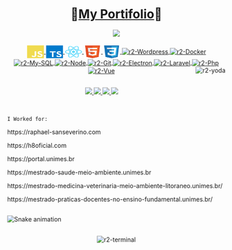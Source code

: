 # <div align="center">👾<a href="https://raphael-sanseverino.com">My Portifolio</a>👾</div>
  <div align="center">
    <a href="https://github.com/llr2ll">
    <img height="180em" src="https://github-readme-stats.vercel.app/api/top-langs/?username=llr2ll&layout=compact&langs_count=7&theme=tokyonight"/>
  </div>
  
  
  
<div align="center" style="display: inline_block"><br>
  <img align="center" alt="r2-Js" height="30" width="40" src="https://raw.githubusercontent.com/devicons/devicon/master/icons/javascript/javascript-plain.svg">
  <img align="center" alt="r2-Ts" height="30" width="40" src="https://raw.githubusercontent.com/devicons/devicon/master/icons/typescript/typescript-plain.svg">
  <img align="center" alt="r2-React" height="30" width="40" src="https://raw.githubusercontent.com/devicons/devicon/master/icons/react/react-original.svg">
  <img align="center" alt="r2-HTML" height="30" width="40" src="https://raw.githubusercontent.com/devicons/devicon/master/icons/html5/html5-original.svg">
  <img align="center" alt="r2-CSS" height="30" width="40" src="https://raw.githubusercontent.com/devicons/devicon/master/icons/css3/css3-original.svg">
  <img align="center" alt="r2-Wordpress" height="30" width="40" src="https://cdn.jsdelivr.net/gh/devicons/devicon/icons/wordpress/wordpress-plain.svg">
  <img align="center" alt="r2-Docker" height="30" width="40" src="https://cdn.jsdelivr.net/gh/devicons/devicon/icons/docker/docker-plain.svg">
  <img align="center" alt="r2-My-SQL" height="30" width="40" src="https://cdn.jsdelivr.net/gh/devicons/devicon/icons/mysql/mysql-plain.svg">
  <img align="center" alt="r2-Node" height="30" width="40" src="https://cdn.jsdelivr.net/gh/devicons/devicon/icons/nodejs/nodejs-plain.svg">
  <img align="center" alt="r2-Git" height="30" width="40" src="https://cdn.jsdelivr.net/gh/devicons/devicon/icons/git/git-plain.svg">
  <img align="center" alt="r2-Electron" height="30" width="40" src="https://cdn.jsdelivr.net/gh/devicons/devicon/icons/electron/electron-original.svg">
  <img align="center" alt="r2-Laravel" height="30" width="40" src="https://cdn.jsdelivr.net/gh/devicons/devicon/icons/laravel/laravel-plain.svg">
  <img align="center" alt="r2-Php" height="30" width="40" src="https://cdn.jsdelivr.net/gh/devicons/devicon/icons/php/php-plain.svg">
  <img align="center" alt="r2-Vue" height="30" width="40" src="https://cdn.jsdelivr.net/gh/devicons/devicon/icons/vuejs/vuejs-original.svg">
  
  <img height="150em" align="right" alt="r2-yoda" src="https://i.pinimg.com/originals/3e/72/b3/3e72b311682500305a7e66444743381c.gif">
</div>
  
  ##
 
<div align="center"> 
     <a href="https://discord.gg/bt2Pwfsm7J" target="_blank">
        <img src="https://img.shields.io/badge/Discord-7289DA?style=for-the-badge&logo=discord&logoColor=white" target="_blank">
     </a> 
     <a href = "mailto:contatoraphaelsanseverino@gmail.com">
        <img src="https://img.shields.io/badge/-Gmail-%23333?style=for-the-badge&logo=gmail&logoColor=white" target="_blank">
     </a>
     <a href="https://www.linkedin.com/in/raphael-sanseverino-a91088139" target="_blank">
        <img src="https://img.shields.io/badge/-LinkedIn-%230077B5?style=for-the-badge&logo=linkedin&logoColor=white" target="_blank">
     </a>
     <a>
       <img src="https://img.shields.io/badge/WhatsApp-25D366?style=for-the-badge&logo=whatsapp&logoColor=white">
     </a>
</div>
  
  ##
                                                                I Worked for:           
  <p>https://raphael-sanseverino.com</p>
  <p>https://h8oficial.com</p> 
  <p>https://portal.unimes.br</p>
  <p>https://mestrado-saude-meio-ambiente.unimes.br</p>
  <p>https://mestrado-medicina-veterinaria-meio-ambiente-litoraneo.unimes.br/</p>
  <p>https://mestrado-praticas-docentes-no-ensino-fundamental.unimes.br/</p>
</div>
  
  
 ##
  ![Snake animation](https://github.com/llr2ll/llr2ll/blob/output/github-contribution-grid-snake.svg)
 ##
  <div align="center">
  <img width="1000em" align="" alt="r2-terminal" src="https://cdn.discordapp.com/attachments/884450439595171873/884455334486351932/terminal.gif">
  <div align="center">
